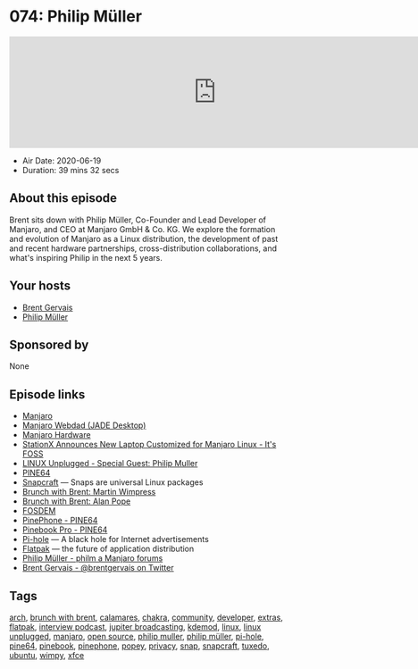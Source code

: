 # 074: Philip Müller

<iframe src="https://player.fireside.fm/v2/WTrMvATU+JxgbKmc_?theme=dark" width="740" height="200" frameborder="0" scrolling="no"></iframe>

* Air Date: 2020-06-19
* Duration: 39 mins 32 secs

## About this episode

Brent sits down with Philip Müller, Co-Founder and Lead Developer of Manjaro, and CEO at Manjaro GmbH & Co. KG. We explore the formation and evolution of Manjaro as a Linux distribution, the development of past and recent hardware partnerships, cross-distribution collaborations, and what's inspiring Philip in the next 5 years.

## Your hosts
* [Brent Gervais](https://extras.show//hosts/brent)
* [Philip Müller](https://extras.show//guests/philip-muller)

## Sponsored by

None



## Episode links

  * [Manjaro](https://manjaro.org/ "Manjaro")
  * [Manjaro Webdad (JADE Desktop)](https://manjaro.org/download/#manjaro-webdad "Manjaro Webdad \(JADE Desktop\)")
  * [Manjaro Hardware](https://manjaro.org/hardware/ "Manjaro Hardware")
  * [StationX Announces New Laptop Customized for Manjaro Linux - It's FOSS](https://itsfoss.com/stationx-manjaro-linux/ "StationX Announces New Laptop Customized for Manjaro Linux - It's FOSS")
  * [LINUX Unplugged - Special Guest: Philip Muller](https://linuxunplugged.com/guests/philipmuller "LINUX Unplugged - Special Guest: Philip Muller")
  * [PINE64](https://www.pine64.org/ "PINE64")
  * [Snapcraft](https://snapcraft.io/ "Snapcraft") — Snaps are universal Linux packages
  * [Brunch with Brent: Martin Wimpress](https://extras.show/29 "Brunch with Brent: Martin Wimpress")
  * [Brunch with Brent: Alan Pope](https://extras.show/38 "Brunch with Brent: Alan Pope")
  * [FOSDEM](https://fosdem.org/ "FOSDEM")
  * [PinePhone - PINE64](https://www.pine64.org/pinephone/ "PinePhone - PINE64")
  * [Pinebook Pro - PINE64](https://www.pine64.org/pinebook-pro/ "Pinebook Pro - PINE64")
  * [Pi-hole](https://pi-hole.net/ "Pi-hole") — A black hole for Internet advertisements
  * [Flatpak](https://www.flatpak.org/ "Flatpak") — the future of application distribution
  * [Philip Müller - philm a Manjaro forums](https://forum.manjaro.org/about "Philip Müller - philm a Manjaro forums")
  * [Brent Gervais - @brentgervais on Twitter](https://twitter.com/brentgervais "Brent Gervais - @brentgervais on Twitter")



## Tags

[arch](https://extras.show//tags/arch), [brunch with brent](https://extras.show//tags/brunch%20with%20brent), [calamares](https://extras.show//tags/calamares), [chakra](https://extras.show//tags/chakra), [community](https://extras.show//tags/community), [developer](https://extras.show//tags/developer), [extras](https://extras.show//tags/extras), [flatpak](https://extras.show//tags/flatpak), [interview podcast](https://extras.show//tags/interview%20podcast), [jupiter broadcasting](https://extras.show//tags/jupiter%20broadcasting), [kdemod](https://extras.show//tags/kdemod), [linux](https://extras.show//tags/linux), [linux unplugged](https://extras.show//tags/linux%20unplugged), [manjaro](https://extras.show//tags/manjaro), [open source](https://extras.show//tags/open%20source), [philip muller](https://extras.show//tags/philip%20muller), [philip müller](https://extras.show//tags/philip%20m%C3%BCller), [pi-hole](https://extras.show//tags/pi-hole), [pine64](https://extras.show//tags/pine64), [pinebook](https://extras.show//tags/pinebook), [pinephone](https://extras.show//tags/pinephone), [popey](https://extras.show//tags/popey), [privacy](https://extras.show//tags/privacy), [snap](https://extras.show//tags/snap), [snapcraft](https://extras.show//tags/snapcraft), [tuxedo](https://extras.show//tags/tuxedo), [ubuntu](https://extras.show//tags/ubuntu), [wimpy](https://extras.show//tags/wimpy), [xfce](https://extras.show//tags/xfce)